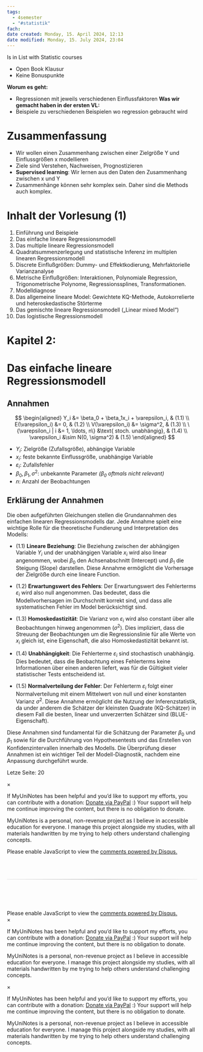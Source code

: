 ```yaml
---
tags:
  - 4semester
  - "#statistik"
fach:
date created: Monday, 15. April 2024, 12:13
date modified: Monday, 15. July 2024, 23:04
---
```


Is in List with Statistic courses

- Open Book Klausur
- Keine Bonuspunkte

**Worum es geht:**

- Regressionen mit jeweils verschiedenen Einflussfaktoren
  **Was wir gemacht haben in der ersten VL:**
- Beispiele zu verschiedenen Beispielen wo regression gebraucht wird

# Zusammenfassung

- Wir wollen einen Zusammenhang zwischen einer Zielgröße Y und Einflussgrößen x modellieren
- Ziele sind Verstehen, Nachweisen, Prognostizieren
- **Supervised learning**: Wir lernen aus den Daten den Zusammenhang zwischen x und Y
- Zusammenhänge können sehr komplex sein. Daher sind die Methods auch komplex.

# Inhalt der Vorlesung (1)

1. Einführung und Beispiele
2. Das einfache lineare Regressionsmodell
3. Das multiple lineare Regressionsmodell
4. Quadratsummenzerlegung und statistische Inferenz im multiplen linearen Regressionsmodell
5. Discrete Einflußgrößen: Dummy- und Effektkodierung, Mehrfaktorielle Varianzanalyse
6. Metrische Einflußgrößen: Interaktionen, Polynomiale Regression, Trigonometrische Polynome, Regressionssplines, Transformationen.
7. Modelldiagnose
8. Das allgemeine lineare Model: Gewichtete KQ-Methode, Autokorrelierte und heteroskedastische Störterme
9. Das gemischte lineare Regressionsmodell („Linear mixed Model“)
10. Das logistische Regressionsmodell

# Kapitel 2:

# Das einfache lineare Regressionsmodell

## Annahmen

$$
\begin{aligned}
Y_i &= \beta_0 + \beta_1x_i + \varepsilon_i, & (1.1) \\
E(\varepsilon_i) &= 0, & (1.2) \\
V(\varepsilon_i) &= \sigma^2, & (1.3) \\
\{\varepsilon_i | i &= 1, \ldots, n\} &\text{ stoch. unabhängig}, & (1.4) \\
\varepsilon_i &\sim N(0, \sigma^2) & (1.5)
\end{aligned}
$$

- $Y_i$: Zielgröße (Zufallsgröße), abhängige Variable
- $x_i$: feste bekannte Einflussgröße, unabhängige Variable
- $\varepsilon_i$: Zufallsfehler
- $\beta_0, \beta_1, \sigma^2$: unbekannte Parameter _($\beta_0$ oftmals nicht relevant)_
- $n$: Anzahl der Beobachtungen

## Erklärung der Annahmen

Die oben aufgeführten Gleichungen stellen die Grundannahmen des einfachen linearen Regressionsmodells dar. Jede Annahme spielt eine wichtige Rolle für die theoretische Fundierung und Interpretation des Modells:

- $(1.1)$ **Lineare Beziehung**: Die Beziehung zwischen der abhängigen Variable $Y_i$ und der unabhängigen Variable $x_i$ wird also linear angenommen, wobei $\beta_0$ den Achsenabschnitt (Intercept) und $\beta_1$ die Steigung (Slope) darstellen. Diese Annahme ermöglicht die Vorhersage der Zielgröße durch eine lineare Function.

- $(1.2)$ **Erwartungswert des Fehlers**: Der Erwartungswert des Fehlerterms $\varepsilon_i$ wird also null angenommen. Das bedeutet, dass die Modellvorhersagen im Durchschnitt korrekt sind, und dass alle systematischen Fehler im Model berücksichtigt sind.

- $(1.3)$ **Homoskedastizität**: Die Varianz von $\varepsilon_i$ wird also constant über alle Beobachtungen hinweg angenommen ($\sigma^2$). Dies impliziert, dass die Streuung der Beobachtungen um die Regressionslinie für alle Werte von $x_i$ gleich ist, eine Eigenschaft, die also Homoskedastizität bekannt ist.

- $(1.4)$ **Unabhängigkeit**: Die Fehlerterme $\varepsilon_i$ sind stochastisch unabhängig. Dies bedeutet, dass die Beobachtung eines Fehlerterms keine Informationen über einen anderen liefert, was für die Gültigkeit vieler statistischer Tests entscheidend ist.

- $(1.5)$ **Normalverteilung der Fehler**: Der Fehlerterm $\varepsilon_i$ folgt einer Normalverteilung mit einem Mittelwert von null und einer konstanten Varianz $\sigma^2$. Diese Annahme ermöglicht die Nutzung der Inferenzstatistik, da under anderem die Schätzer der kleinsten Quadrate (KQ-Schätzer) in diesem Fall die besten, linear und unverzerrten Schätzer sind (BLUE-Eigenschaft).

Diese Annahmen sind fundamental für die Schätzung der Parameter $\beta_0$ und $\beta_1$ sowie für die Durchführung von Hypothesentests und das Erstellen von Konfidenzintervallen innerhalb des Modells. Die Überprüfung dieser Annahmen ist ein wichtiger Teil der Modell-Diagnostik, nachdem eine Anpassung durchgeführt wurde.

Letze Seite: 20

<!-- Modal START -->
<div id="myModal" class="modal">
  <div class="modal-content">
    <span id="closeModal" class="close">&times;</span>
    <p class="modal-text">
      If MyUniNotes has been helpful and you’d like to support my efforts, <span class="modal-highlight"> you can contribute with a donation: <a class="modal-dono-link" href="https://paypal.me/myuninotes4u">Donate via PayPal</a> :) </span> Your support will help me continue improving the content, but there is no obligation to donate.
    </p>
    <p class="modal-text">
      <span class="modal-highlight">MyUniNotes is a personal, non-revenue project as I believe in accessible education for everyone.</span> I manage this project alongside my studies, with all materials handwritten by me trying to help others understand challenging concepts.
    </p>
  </div>
</div>

<script>
  // JavaScript to display the modal on page load
  document.addEventListener('DOMContentLoaded', function() {
    // Generate a random number between 1 and 1
    // Wanted it to load with a adjustable probability for every page load but did not work, as DOM is loaded only once. Therefore now loading it every time website is visited and DOM is loaded.
    const randomNumber = Math.floor(Math.random() * 1) + 1; 
    // console.log(randomNumber)
    if (randomNumber === 1) {
      setTimeout(function() {
        const modal = document.getElementById('myModal');
        if (modal) {
          modal.classList.add('show');
        }
      }, 1000); // Adjust the delay as needed

      const closeModal = document.getElementById('closeModal');
      if (closeModal) {
        closeModal.addEventListener('click', function() {
          const modal = document.getElementById('myModal');
          if (modal) {
            modal.classList.remove('show');
          }
        });
      }
    } else {
      // Ensure the modal is hidden if the random number is not 1
      const modal = document.getElementById('myModal');
      if (modal) {
        modal.style.display = 'none';
      }
    }
  });
</script>
<!-- Modal END -->

<!-- DISQUS SCRIPT COMMENT START -->

<!-- DISQUS RECOMMENDATION START -->

<div id="disqus_recommendations"></div>

<script> 
(function() { // REQUIRED CONFIGURATION VARIABLE: EDIT THE SHORTNAME BELOW
var d = document, s = d.createElement('script'); // IMPORTANT: Replace EXAMPLE with your forum shortname!
s.src = 'https://myuninotes.disqus.com/recommendations.js'; s.setAttribute('data-timestamp', +new Date());
(d.head || d.body).appendChild(s);
})();
</script>
<noscript>
Please enable JavaScript to view the 
<a href="https://disqus.com/?ref_noscript" rel="nofollow">
comments powered by Disqus.
</a>
</noscript>

<!-- DISQUS RECOMMENDATION END -->

<hr style="border: none; height: 2px; background: linear-gradient(to right, #f0f0f0, #ccc, #f0f0f0); margin-top: 4rem; margin-bottom: 5rem;">
<div id="disqus_thread"></div>
<script>
    /**
    *  RECOMMENDED CONFIGURATION VARIABLES: EDIT AND UNCOMMENT THE SECTION BELOW TO INSERT DYNAMIC VALUES FROM YOUR PLATFORM OR CMS.
    *  LEARN WHY DEFINING THESE VARIABLES IS IMPORTANT: https://disqus.com/admin/universalcode/#configuration-variables    */
    /*
    var disqus_config = function () {
    this.page.url = PAGE_URL;  // Replace PAGE_URL with your page's canonical URL variable
    this.page.identifier = PAGE_IDENTIFIER; // Replace PAGE_IDENTIFIER with your page's unique identifier variable
    };
    */
    (function() { // DON'T EDIT BELOW THIS LINE
    var d = document, s = d.createElement('script');
    s.src = 'https://myuninotes.disqus.com/embed.js';
    s.setAttribute('data-timestamp', +new Date());
    (d.head || d.body).appendChild(s);
    })();
</script>
<noscript>Please enable JavaScript to view the <a href="https://disqus.com/?ref_noscript">comments powered by Disqus.</a></noscript>

<!-- DISQUS SCRIPT COMMENT END -->

<!-- Modal START -->
<div id="myModal" class="modal">
  <div class="modal-content">
    <span id="closeModal" class="close">&times;</span>
    <p class="modal-text">
      If MyUniNotes has been helpful and you’d like to support my efforts, <span class="modal-highlight"> you can contribute with a donation: <a class="modal-dono-link" href="https://paypal.me/myuninotes4u">Donate via PayPal</a> :) </span> Your support will help me continue improving the content, but there is no obligation to donate.
    </p>
    <p class="modal-text">
      <span class="modal-highlight">MyUniNotes is a personal, non-revenue project as I believe in accessible education for everyone.</span> I manage this project alongside my studies, with all materials handwritten by me trying to help others understand challenging concepts.
    </p>
  </div>
</div>

<script>
  // JavaScript to display the modal on page load
  document.addEventListener('DOMContentLoaded', function() {
    // Generate a random number between 1 and 1
    // Wanted it to load with a adjustable probability for every page load but did not work, as DOM is loaded only once. Therefore now loading it every time website is visited and DOM is loaded.
    const randomNumber = Math.floor(Math.random() * 1) + 1; 
    // console.log(randomNumber)
    if (randomNumber === 1) {
      setTimeout(function() {
        const modal = document.getElementById('myModal');
        if (modal) {
          modal.classList.add('show');
        }
      }, 1000); // Adjust the delay as needed

      const closeModal = document.getElementById('closeModal');
      if (closeModal) {
        closeModal.addEventListener('click', function() {
          const modal = document.getElementById('myModal');
          if (modal) {
            modal.classList.remove('show');
          }
        });
      }
    } else {
      // Ensure the modal is hidden if the random number is not 1
      const modal = document.getElementById('myModal');
      if (modal) {
        modal.style.display = 'none';
      }
    }
  });
</script>
<!-- Modal END -->

<!-- Modal START -->
<div id="myModal" class="modal">
  <div class="modal-content">
    <span id="closeModal" class="close">&times;</span>
    <p class="modal-text">
      If MyUniNotes has been helpful and you’d like to support my efforts, <span class="modal-highlight"> you can contribute with a donation: <a class="modal-dono-link" href="https://paypal.me/myuninotes4u">Donate via PayPal</a> :) </span> Your support will help me continue improving the content, but there is no obligation to donate.
    </p>
    <p class="modal-text">
      <span class="modal-highlight">MyUniNotes is a personal, non-revenue project as I believe in accessible education for everyone.</span> I manage this project alongside my studies, with all materials handwritten by me trying to help others understand challenging concepts.
    </p>
  </div>
</div>

<script>
  // JavaScript to display the modal on page load
  document.addEventListener('DOMContentLoaded', function() {
    // Generate a random number between 1 and 1
    // Wanted it to load with a adjustable probability for every page load but did not work, as DOM is loaded only once. Therefore now loading it every time website is visited and DOM is loaded.
    const randomNumber = Math.floor(Math.random() * 1) + 1; 
    // console.log(randomNumber)
    if (randomNumber === 1) {
      setTimeout(function() {
        const modal = document.getElementById('myModal');
        if (modal) {
          modal.classList.add('show');
        }
      }, 1000); // Adjust the delay as needed

      const closeModal = document.getElementById('closeModal');
      if (closeModal) {
        closeModal.addEventListener('click', function() {
          const modal = document.getElementById('myModal');
          if (modal) {
            modal.classList.remove('show');
          }
        });
      }
    } else {
      // Ensure the modal is hidden if the random number is not 1
      const modal = document.getElementById('myModal');
      if (modal) {
        modal.style.display = 'none';
      }
    }
  });
</script>
<!-- Modal END -->
